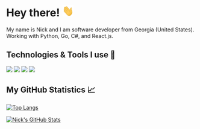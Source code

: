 # Hey there! <img src="https://raw.githubusercontent.com/bnick-lgtm/bnick-lgtm/master/wave.gif" width="30px" height="30px" />

My name is Nick and I am software developer from Georgia (United States). Working with Python, Go, C#, and React.js.

## Technologies & Tools I use 🔧

![](https://img.shields.io/badge/Code-Python-informational?style=flat&logo=python&logoColor=white&color=2bbc8a)
![](https://img.shields.io/badge/Code-JavaScript-informational?style=flat&logo=javascript&logoColor=white&color=2bbc8a)
![](https://img.shields.io/badge/Code-Golang-informational?style=flat&logo=go&logoColor=white&color=2bbc8a)
![](https://img.shields.io/badge/Code-React-informational?style=flat&logo=react.js&logoColor=white&color=2bbc8a)

## My GitHub Statistics 📈

[![Top Langs](https://github-readme-stats.vercel.app/api/top-langs/?username=bnick-lgtm&show_icons=true&line_height=27&count_private=true&title_color=ffffff&text_color=c9cacc&icon_color=2bbc8a&bg_color=1d1f21)](https://github.com/anuraghazra/github-readme-stats)

<a href="https://github.com/bnick-lgtm/bnick-lgtm">
  <img align="center" src="https://github-readme-stats.vercel.app/api?username=bnick-lgtm&show_icons=true&line_height=27&count_private=true&title_color=ffffff&text_color=c9cacc&icon_color=2bbc8a&bg_color=1d1f21" alt="Nick's GitHub Stats" />
</a>
